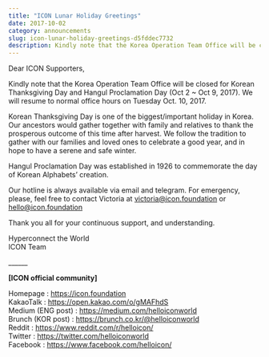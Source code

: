 ```yaml
---
title: "ICON Lunar Holiday Greetings"
date: 2017-10-02
category: announcements
slug: icon-lunar-holiday-greetings-d5fddec7732
description: Kindly note that the Korea Operation Team Office will be closed for Korean Thanksgiving Day and Hangul Proclamation Day (Oct 2 ~ Oct 9, 2017). We will resume to normal office hours on Tuesday Oct. 10, 2017.
---
```


Dear ICON Supporters,

Kindly note that the Korea Operation Team Office will be closed for Korean Thanksgiving Day and Hangul Proclamation Day (Oct 2 ~ Oct 9, 2017). We will resume to normal office hours on Tuesday Oct. 10, 2017.

Korean Thanksgiving Day is one of the biggest/important holiday in Korea. Our ancestors would gather together with family and relatives to thank the prosperous outcome of this time after harvest. We follow the tradition to gather with our families and loved ones to celebrate a good year, and in hope to have a serene and safe winter.

Hangul Proclamation Day was established in 1926 to commemorate the day of Korean Alphabets’ creation.

Our hotline is always available via email and telegram. For emergency, please, feel free to contact Victoria at victoria@icon.foundation or hello@icon.foundation

Thank you all for your continuous support, and understanding.

Hyperconnect the World  
ICON Team

\_\_\_\_\_\_

**[ICON official community]**

Homepage : <https://icon.foundation>  
KakaoTalk : <https://open.kakao.com/o/gMAFhdS>  
Medium (ENG post) : <https://medium.com/helloiconworld>  
Brunch (KOR post) : <https://brunch.co.kr/@helloiconworld>  
Reddit : <https://www.reddit.com/r/helloicon/>  
Twitter : <https://twitter.com/helloiconworld>  
Facebook : <https://www.facebook.com/helloicon/>

